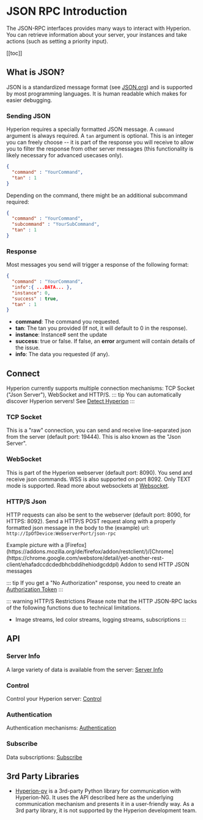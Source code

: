 # JSON RPC Introduction
The JSON-RPC interfaces provides many ways to interact with Hyperion. You can retrieve
information about your server, your instances and take actions (such as setting a
priority input).

[[toc]]

## What is JSON?
JSON is a standardized message format (see [JSON.org](http://www.json.org/)) and is supported
by most programming languages. It is human readable which makes for easier debugging.

### Sending JSON
Hyperion requires a specially formatted JSON message. A `command` argument is always
required. A `tan` argument is optional. This is an integer you can freely choose -- it is
part of the response you will receive to allow you to filter the response from other server
messages (this functionality is likely necessary for advanced usecases only).

```json
{
  "command" : "YourCommand",
  "tan" : 1
}
```
Depending on the command, there might be an additional subcommand required:
```json
{
  "command" : "YourCommand",
  "subcommand" : "YourSubCommand",
  "tan" : 1
}
```
  
### Response
Most messages you send will trigger a response of the following format:
```json
{
  "command" : "YourCommand",
  "info":{ ...DATA... },
  "instance": 0,  
  "success" : true,
  "tan" : 1
}
```
- **command**: The command you requested.
- **tan**: The tan you provided (If not, it will default to 0 in the response).
- **instance**: Instance# sent the update
- **success**: true or false. If false, an **error** argument will contain details of the issue.
- **info**: The data you requested (if any).

## Connect
Hyperion currently supports multiple connection mechanisms: TCP Socket ("Json Server"), WebSocket and HTTP/S.
::: tip
You can automatically discover Hyperion servers! See [Detect Hyperion](/en/api/detect.md)
:::

### TCP Socket
This is a "raw" connection, you can send and receive line-separated json from the server
(default port: 19444). This is also known as the "Json Server".

### WebSocket
This is part of the Hyperion webserver (default port: 8090). You send and receive json
commands. WSS is also supported on port 8092. Only TEXT mode is supported. Read more
about websockets at [Websocket](https://en.wikipedia.org/wiki/WebSocket|).

### HTTP/S Json
HTTP requests can also be sent to the webserver (default port: 8090, for HTTPS: 8092). Send a HTTP/S POST request along with a properly formatted json message in the body to the (example) url: `http://IpOfDevice:WebserverPort/json-rpc`
 
<ImageWrap src="/images/en/http_jsonrpc.jpg" alt="Control Hyperion with HTTP JSON RPC">
Example picture with a [Firefox](https://addons.mozilla.org/de/firefox/addon/restclient/)/[Chrome](https://chrome.google.com/webstore/detail/yet-another-rest-client/ehafadccdcdedbhcbddihehiodgcddpl) Addon to send HTTP JSON messages

</ImageWrap>

::: tip
If you get a "No Authorization" response, you need to create an [Authorization Token](/en/json/Authorization.md#token-system)
:::

::: warning HTTP/S Restrictions
Please note that the HTTP JSON-RPC lacks of the following functions due to technical limitations.
- Image streams, led color streams, logging streams, subscriptions
:::

## API

### Server Info
A large variety of data is available from the server: [Server Info](/en/json/ServerInfo.md)
### Control
Control your Hyperion server: [Control](/en/json/Control.md)
### Authentication
Authentication mechanisms: [Authentication](/en/json/Authentication.md)
### Subscribe
Data subscriptions: [Subscribe](/en/json/Subscribe.md)

## 3rd Party Libraries

* [Hyperion-py](https://github.com/dermotduffy/hyperion-py) is a 3rd-party Python
  library for communication with Hyperion-NG. It uses the API described here as the
  underlying communication mechanism and presents it in a user-friendly way. As a 3rd
  party library, it is not supported by the Hyperion development team.
